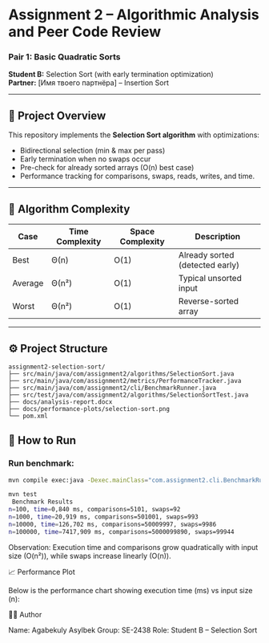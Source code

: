 # Assignment 2 – Algorithmic Analysis and Peer Code Review
### Pair 1: Basic Quadratic Sorts
**Student B:** Selection Sort (with early termination optimization)  
**Partner:** [Имя твоего партнёра] – Insertion Sort

---

## 📘 Project Overview
This repository implements the **Selection Sort algorithm** with optimizations:
- Bidirectional selection (min & max per pass)
- Early termination when no swaps occur
- Pre-check for already sorted arrays (O(n) best case)
- Performance tracking for comparisons, swaps, reads, writes, and time.

---

## 🧠 Algorithm Complexity
| Case | Time Complexity | Space Complexity | Description |
|------|-----------------|------------------|--------------|
| Best | Θ(n) | O(1) | Already sorted (detected early) |
| Average | Θ(n²) | O(1) | Typical unsorted input |
| Worst | Θ(n²) | O(1) | Reverse-sorted array |

---

## ⚙️ Project Structure
```
assignment2-selection-sort/
├── src/main/java/com/assignment2/algorithms/SelectionSort.java
├── src/main/java/com/assignment2/metrics/PerformanceTracker.java
├── src/main/java/com/assignment2/cli/BenchmarkRunner.java
├── src/test/java/com/assignment2/algorithms/SelectionSortTest.java
├── docs/analysis-report.docx
├── docs/performance-plots/selection-sort.png
└── pom.xml

```


## 🧪 How to Run

### Run benchmark:
```bash
mvn compile exec:java -Dexec.mainClass="com.assignment2.cli.BenchmarkRunner"

mvn test
 Benchmark Results
n=100, time=0,840 ms, comparisons=5101, swaps=92
n=1000, time=20,919 ms, comparisons=501001, swaps=993
n=10000, time=126,702 ms, comparisons=50009997, swaps=9986
n=100000, time=7417,909 ms, comparisons=5000099890, swaps=99944
```
Observation:
Execution time and comparisons grow quadratically with input size (O(n²)),
while swaps increase linearly (O(n)).

📈 Performance Plot

Below is the performance chart showing execution time (ms) vs input size (n):

👨‍💻 Author

Name: Agabekuly Asylbek
Group: SE-2438
Role: Student B – Selection Sort
